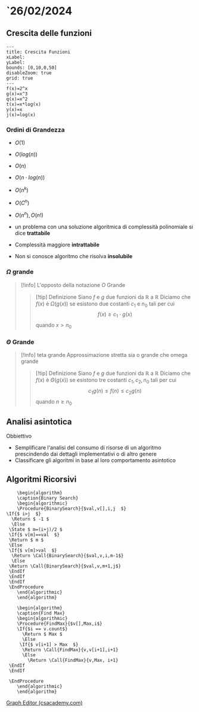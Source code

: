 # `26/02/2024
## Crescita delle funzioni

```functionplot
---
title: Crescita Funzioni
xLabel: 
yLabel: 
bounds: [0,10,0,50]
disableZoom: true
grid: true
---
f(x)=2^x
g(x)=x^3
q(x)=x^2
t(x)=x*log(x)
y(x)=x
j(x)=log(x)
```
### Ordini di Grandezza
- $O(1)$
- $O(log(n))$
- $O(n)$
- $O(n\cdot log(n))$
- $O(n^k)$
- $O(C^n)$
- $O(n^n),O(n!)$

- un problema con una soluzione algoritmica di complessità polinomiale si dice **trattabile**
- Complessità maggiore **intrattabile**
- Non si conosce algoritmo che risolva **insolubile**

### $\Omega$ grande

>[!info]
>L'opposto della notazione $O$ Grande
>>[!tip] Definizione
>>Siano $f$ e $g$ due funzioni da $\mathbb{R}$ a $\mathbb{R}$
>>Diciamo che $f(x)$ è $\Omega(g(x))$ se esistono due costanti $c_{1}$ e $n_{0}$ tali per cui 
>>$$f(x)\geq c_{1}\cdot g(x)$$ quando $x>n_{0}$
>

### $\Theta$ Grande

>[!info] teta grande
>Approssimazione stretta sia o grande che omega grande
>>[!tip] Definizione
>>Siano $f$ e $g$ due funzioni da $\mathbb{R}$ a $\mathbb{R}$
>>Diciamo che $f(x)$ è $\Theta(g(x))$ se esistono tre costanti $c_{1},c_{2},n_{0}$ tali per cui 
>>$$c_{1}g(n)\leq f(n)\leq c_{2}g(n)$$ quando $n \geq n_{0}$

## Analisi asintotica
Obbiettivo
- Semplificare l'analisi del consumo di risorse di un algoritmo prescindendo dai dettagli implementativi o di altro genere
- Classificare gli algoritmi in base al loro comportamento asintotico

## Algoritmi Ricorsivi
```pseudo
	\begin{algorithm}
	\caption{Binary Search}
	\begin{algorithmic}
	\Procedure{BinarySearch}{$val,v[],i,j  $}
\If{$ i>j  $}
  \Return $ -1 $
  \Else 
 \State $ m=(i+j)/2 $
 \If{$ v[m]==val  $}
 \Return $ m $
 \Else 
 \If{$ v[m]>val  $}
  \Return \Call{BinarySearch}{$val,v,i,m-1$}
  \Else 
 \Return \Call{BinarySearch}{$val,v,m+1,j$}
 \EndIf  
 \EndIf
 \EndIf
 \EndProcedure
	\end{algorithmic}
	\end{algorithm}
```

```pseudo
	\begin{algorithm}
	\caption{Find Max}
	\begin{algorithmic}
	\Procedure{FindMax}{$v[],Max,i$}
	\If{$i == v.count$}
	  \Return $ Max $
	  \Else 
	 \If{$ v[i+1] > Max  $}
	  \Return \Call{FindMax}{v,v[i+1],i+1}
	  \Else 
		\Return \Call{FindMax}{v,Max, i+1}
 \EndIf
 \EndIf

 \EndProcedure
	\end{algorithmic}
	\end{algorithm}
```

[Graph Editor (csacademy.com)](https://csacademy.com/app/graph_editor)